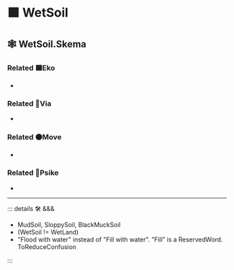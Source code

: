 # 🟩  <eko>WetSoil</eko>

## 🕸 WetSoil.Skema

### Related 🟩<eko>Eko</eko>

-

### Related 🔻<via>Via</via>

-

### Related 🟠<move>Move</move>

-

### Related 💜<psike>Psike</psike>

-

---

<!-- =================================================== -->
<!-- =================================================== -->
<!-- =================================================== -->
<!-- =================================================== -->
<!-- =================================================== -->
::: details 🛠 <dev>&&&</dev>

- MudSoil, SloppySoil, BlackMuckSoil
- (WetSoil != WetLand)
- "Flood with water" instead of "Fill with water". "Fill" is a ReservedWord. ToReduceConfusion

:::

